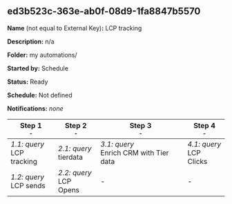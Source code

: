 ## ed3b523c-363e-ab0f-08d9-1fa8847b5570

**Name** (not equal to External Key)**:** LCP tracking

**Description:** n/a

**Folder:** my automations/

**Started by:** Schedule

**Status:** Ready

**Schedule:** Not defined

**Notifications:** _none_


| Step 1<br>_<small>-</small>_ | Step 2<br>_<small>-</small>_ | Step 3<br>_<small>-</small>_ | Step 4<br>_<small>-</small>_ |
| --- | --- | --- | --- |
| _1.1: query_<br>LCP tracking | _2.1: query_<br>tierdata | _3.1: query_<br>Enrich CRM with Tier data | _4.1: query_<br>LCP Clicks |
| _1.2: query_<br>LCP sends | _2.2: query_<br>LCP Opens | - | - |
